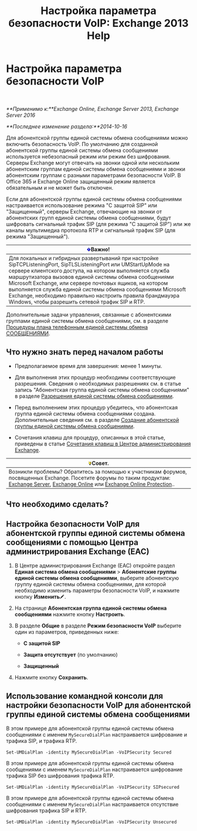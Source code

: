 ﻿---
title: 'Настройка параметра безопасности VoIP: Exchange 2013 Help'
TOCTitle: Настройка параметра безопасности VoIP
ms:assetid: b5335654-c766-4f3f-883c-f31263e1d9c1
ms:mtpsurl: https://technet.microsoft.com/ru-ru/library/Bb201721(v=EXCHG.150)
ms:contentKeyID: 50488897
ms.date: 05/22/2018
mtps_version: v=EXCHG.150
ms.translationtype: MT
---

# Настройка параметра безопасности VoIP

 

_**Применимо к:**Exchange Online, Exchange Server 2013, Exchange Server 2016_

_**Последнее изменение раздела:**2014-10-16_

Для абонентской группы единой системы обмена сообщениями можно включить безопасность VoIP. По умолчанию для созданной абонентской группы единой системы обмена сообщениями используется небезопасный режим или режим без шифрования. Серверы Exchange могут отвечать на звонки одной или нескольким абонентским группам единой системы обмена сообщениями и звонки абонентским группам с разными параметрами безопасности VoIP. В Office 365 и Exchange Online защищенный режим является обязательным и не может быть отключен.

Если для абонентской группы единой системы обмена сообщениями настраивается использование режима "С защитой SIP" или "Защищенный", серверы Exchange, отвечающие на звонки от абонентских групп единой системы обмена сообщениями, будут шифровать сигнальный трафик SIP (для режима "С защитой SIP") или же каналы мультимедиа протокола RTP и сигнальный трафик SIP (для режима "Защищенный").

<table>
<thead>
<tr class="header">
<th><img src="images/Dd876857.important(EXCHG.150).gif" title="Важно" alt="Важно" />Важно!</th>
</tr>
</thead>
<tbody>
<tr class="odd">
<td>Для локальных и гибридных развертываний при настройке SipTCPListeningPort, SipTLSListeningPort или UMStartUpMode на сервере клиентского доступа, на котором выполняется служба маршрутизатора вызовов единой системы обмена сообщениями Microsoft Exchange, или сервере почтовых ящиков, на котором выполняется служба единой системы обмена сообщениями Microsoft Exchange, необходимо правильно настроить правила брандмауэра Windows, чтобы разрешить сетевой трафик SIP и RTP.</td>
</tr>
</tbody>
</table>


Дополнительные задачи управления, связанные с абонентскими группами единой системы обмена сообщениями, см. в разделе [Процедуры плана телефонным единой системы обмена СООБЩЕНИЯМИ](um-dial-plan-procedures-exchange-2013-help.md).

## Что нужно знать перед началом работы

  - Предполагаемое время для завершения: менее 1 минуты.

  - Для выполнения этих процедур необходимы соответствующие разрешения. Сведения о необходимых разрешениях см. в статье запись "Абонентская группа единой системы обмена сообщениями" в разделе [Разрешения единой системы обмена сообщениями](unified-messaging-permissions-exchange-2013-help.md).

  - Перед выполнением этих процедур убедитесь, что абонентская группа единой системы обмена сообщениями создана. Дополнительные сведения см. в разделе [Создание абонентской группы единой системы обмена сообщениями](create-a-um-dial-plan-exchange-2013-help.md).

  - Сочетания клавиш для процедур, описанных в этой статье, приведены в статье [Сочетания клавиш в Центре администрирования Exchange](keyboard-shortcuts-in-the-exchange-admin-center-exchange-online-protection-help.md).

<table>
<thead>
<tr class="header">
<th><img src="images/Bb124558.tip(EXCHG.150).gif" title="Совет" alt="Совет" />Совет.</th>
</tr>
</thead>
<tbody>
<tr class="odd">
<td>Возникли проблемы? Обратитесь за помощью к участникам форумов, посвященных Exchange. Посетите форумы по таким продуктам: <a href="https://go.microsoft.com/fwlink/p/?linkid=60612">Exchange Server</a>, <a href="https://go.microsoft.com/fwlink/p/?linkid=267542">Exchange Online</a> или <a href="https://go.microsoft.com/fwlink/p/?linkid=285351">Exchange Online Protection</a>..</td>
</tr>
</tbody>
</table>


## Что необходимо сделать?

## Настройка безопасности VoIP для абонентской группы единой системы обмена сообщениями с помощью Центра администрирования Exchange (EAC)

1.  В Центре администрирования Exchange (EAC) откройте раздел **Единая система обмена сообщениями** \> **Абонентские группы единой системы обмена сообщениями**, выберите абонентскую группу единой системы обмена сообщениями, для которой необходимо изменить параметры безопасности VoIP, и нажмите кнопку **Изменить**![Значок редактирования](images/Bb124582.6f53ccb2-1f13-4c02-bea0-30690e6ea71d(EXCHG.150).gif "Значок редактирования").

2.  На странице **Абонентская группа единой системы обмена сообщениями** нажмите кнопку **Настроить**.

3.  В разделе **Общие** в разделе **Режим безопасности VoIP** выберите один из параметров, приведенных ниже:
    
      - **С защитой SIP**
    
      - **Защита отсутствует** (по умолчанию)
    
      - **Защищенный**

4.  Нажмите кнопку **Сохранить**.

## Использование командной консоли для настройки безопасности VoIP для абонентской группы единой системы обмена сообщениями

В этом примере для абонентской группы единой системы обмена сообщениями с именем `MySecureDialPlan` настраивается шифрование и трафика SIP, и трафика RTP.

    Set-UMDialPlan -identity MySecureDialPlan -VoIPSecurity Secured

В этом примере для абонентской группы единой системы обмена сообщениями с именем `MySecureDialPlan` настраивается шифрование трафика SIP без шифрования трафика RTP.

    Set-UMDialPlan -identity MySecureDialPlan -VoIPSecurity SIPsecured

В этом примере для абонентской группы единой системы обмена сообщениями с именем `MySecureDialPlan` настраивается отсутствие шифрования трафика SIP и RTP.

    Set-UMDialPlan -identity MySecureDialPlan -VoIPSecurity Unsecured

